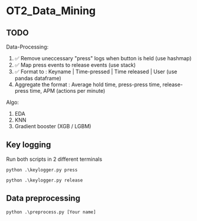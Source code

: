 # OT2_Data_Mining

## TODO

Data-Processing:
1) ✅ Remove uneccessary "press" logs when button is held (use hashmap)
2) ✅ Map press events to release events (use stack)
3) ✅ Format to : Keyname | Time-pressed | Time released | User (use pandas dataframe)
4) Aggregate the format : Average hold time, press-press time, release-press time, APM (actions per minute)

Algo:
1) EDA
2) KNN
3) Gradient booster (XGB / LGBM)

## Key logging

Run both scripts in 2 different terminals

```python .\keylogger.py press```

```python .\keylogger.py release``` 

## Data preprocessing

```python .\preprocess.py [Your name]```